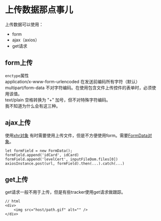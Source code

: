 # 上传数据那点事儿
上传数据可以使用：  
- form
- ajax（axios）
- get请求

## form上传
`enctype`属性  
application/x-www-form-urlencoded 在发送前编码所有字符（默认）  
multipart/form-data 不对字符编码。在使用包含文件上传控件的表单时，必须使用该值。  
text/plain  空格转换为 "+" 加号，但不对特殊字符编码。  
我不知道为什么会有这三种。  

## ajax上传
使用[xhr对象](/language/javascript/xhr.html)
有时需要使用上传文件，但是不方便使用form。需要[FormData对象](/language/javascript/FormData.html)。
```
let formField = new FormData();
formField.append('idCard', idCard)
formField.append('levelCert', inputFileDom.files[0])
axiosInstance.post(url, formField).then(...).catch(...)
```

## get上传
get请求一般不用于上传，但是有些tracker使用get请求做跟踪。
```
// html
<div>
    <img src="host/path.gif" alt="" />
</div>
```
